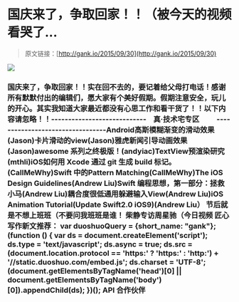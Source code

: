 # 国庆来了，争取回家！！（被今天的视频看哭了...

> 原文链接：[http://gank.io/2015/09/30](http://gank.io/2015/09/30)

![](http://ww4.sinaimg.cn/large/7a8aed7bgw1ewgtnal1vzj20rw15ojww.jpg)

### 国庆来了，争取回家！！实在回不去的，要记着给父母打电话！感谢所有默默付出的编辑们，愿大家有个美好假期。假期注意安全，玩儿的开心。其实我知道大家最近都没有心思工作和看干货了！！以下内容请忽略！！---------------------------- &nbsp; &nbsp;真·技术宅专区 &nbsp; &nbsp; &nbsp; &nbsp; &nbsp;---------------------------------Android高斯模糊渐变的滑动效果(Jason)卡片滑动的view(Jason)雅虎新闻引导动画效果(Jason)awesome 系列之终极版！(andyiac)TextView预渲染研究(mthli)iOS如何用 Xcode 通过 git 生成 build 标记。(CallMeWhy)Swift 中的Pattern Matching(CallMeWhy)The iOS Design Guidelines(Andrew Liu)Swift 编程思想，第一部分：拯救小马(Andrew Liu)耦合度很低通用躲避输入View(Andrew Liu)iOS Animation Tutorial(Update Swift2.0 iOS9)(Andrew Liu）                                                                        ​节后就是不想上班班（不要问我班班是谁！                                                                                            柴静专访周星驰（今日视频                                                                                    匠心写作新文推荐：                                                                                var duoshuoQuery = {short_name: "gank"};    (function () {        var ds = document.createElement('script');        ds.type = 'text/javascript';        ds.async = true;        ds.src = (document.location.protocol == 'https:' ? 'https:' : 'http:') + '//static.duoshuo.com/embed.js';        ds.charset = 'UTF-8';        (document.getElementsByTagName('head')[0]        || document.getElementsByTagName('body')[0]).appendChild(ds);    })();                                API                            合作伙伴                                    


